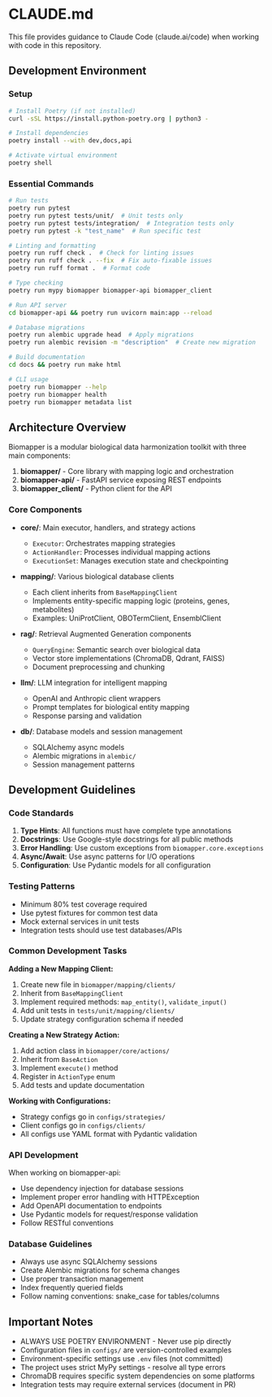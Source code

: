 # CLAUDE.md

This file provides guidance to Claude Code (claude.ai/code) when working with code in this repository.

## Development Environment

### Setup
```bash
# Install Poetry (if not installed)
curl -sSL https://install.python-poetry.org | python3 -

# Install dependencies
poetry install --with dev,docs,api

# Activate virtual environment
poetry shell
```

### Essential Commands
```bash
# Run tests
poetry run pytest
poetry run pytest tests/unit/  # Unit tests only
poetry run pytest tests/integration/  # Integration tests only
poetry run pytest -k "test_name"  # Run specific test

# Linting and formatting
poetry run ruff check .  # Check for linting issues
poetry run ruff check . --fix  # Fix auto-fixable issues
poetry run ruff format .  # Format code

# Type checking
poetry run mypy biomapper biomapper-api biomapper_client

# Run API server
cd biomapper-api && poetry run uvicorn main:app --reload

# Database migrations
poetry run alembic upgrade head  # Apply migrations
poetry run alembic revision -m "description"  # Create new migration

# Build documentation
cd docs && poetry run make html

# CLI usage
poetry run biomapper --help
poetry run biomapper health
poetry run biomapper metadata list
```

## Architecture Overview

Biomapper is a modular biological data harmonization toolkit with three main components:

1. **biomapper/** - Core library with mapping logic and orchestration
2. **biomapper-api/** - FastAPI service exposing REST endpoints
3. **biomapper_client/** - Python client for the API

### Core Components

- **core/**: Main executor, handlers, and strategy actions
  - `Executor`: Orchestrates mapping strategies
  - `ActionHandler`: Processes individual mapping actions
  - `ExecutionSet`: Manages execution state and checkpointing

- **mapping/**: Various biological database clients
  - Each client inherits from `BaseMappingClient`
  - Implements entity-specific mapping logic (proteins, genes, metabolites)
  - Examples: UniProtClient, OBOTermClient, EnsemblClient

- **rag/**: Retrieval Augmented Generation components
  - `QueryEngine`: Semantic search over biological data
  - Vector store implementations (ChromaDB, Qdrant, FAISS)
  - Document preprocessing and chunking

- **llm/**: LLM integration for intelligent mapping
  - OpenAI and Anthropic client wrappers
  - Prompt templates for biological entity mapping
  - Response parsing and validation

- **db/**: Database models and session management
  - SQLAlchemy async models
  - Alembic migrations in `alembic/`
  - Session management patterns

## Development Guidelines

### Code Standards

1. **Type Hints**: All functions must have complete type annotations
2. **Docstrings**: Use Google-style docstrings for all public methods
3. **Error Handling**: Use custom exceptions from `biomapper.core.exceptions`
4. **Async/Await**: Use async patterns for I/O operations
5. **Configuration**: Use Pydantic models for all configuration

### Testing Patterns

- Minimum 80% test coverage required
- Use pytest fixtures for common test data
- Mock external services in unit tests
- Integration tests should use test databases/APIs

### Common Development Tasks

**Adding a New Mapping Client:**
1. Create new file in `biomapper/mapping/clients/`
2. Inherit from `BaseMappingClient`
3. Implement required methods: `map_entity()`, `validate_input()`
4. Add unit tests in `tests/unit/mapping/clients/`
5. Update strategy configuration schema if needed

**Creating a New Strategy Action:**
1. Add action class in `biomapper/core/actions/`
2. Inherit from `BaseAction`
3. Implement `execute()` method
4. Register in `ActionType` enum
5. Add tests and update documentation

**Working with Configurations:**
- Strategy configs go in `configs/strategies/`
- Client configs go in `configs/clients/`
- All configs use YAML format with Pydantic validation

### API Development

When working on biomapper-api:
- Use dependency injection for database sessions
- Implement proper error handling with HTTPException
- Add OpenAPI documentation to endpoints
- Use Pydantic models for request/response validation
- Follow RESTful conventions

### Database Guidelines

- Always use async SQLAlchemy sessions
- Create Alembic migrations for schema changes
- Use proper transaction management
- Index frequently queried fields
- Follow naming conventions: snake_case for tables/columns

## Important Notes

- ALWAYS USE POETRY ENVIRONMENT - Never use pip directly
- Configuration files in `configs/` are version-controlled examples
- Environment-specific settings use `.env` files (not committed)
- The project uses strict MyPy settings - resolve all type errors
- ChromaDB requires specific system dependencies on some platforms
- Integration tests may require external services (document in PR)